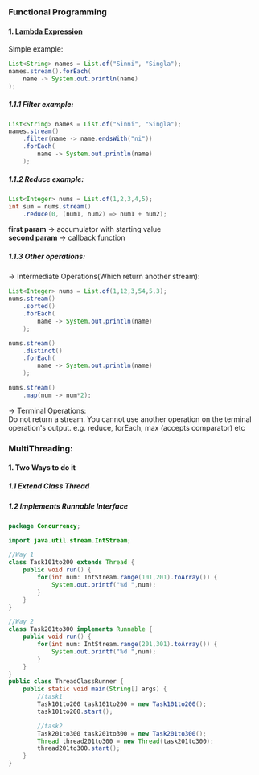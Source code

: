 ### Functional Programming

#### 1. <u>Lambda Expression</u>
Simple example:
```java
List<String> names = List.of("Sinni", "Singla");
names.stream().forEach(
    name -> System.out.println(name)
);
```

##### 1.1.1 Filter example:
```java
List<String> names = List.of("Sinni", "Singla");
names.stream()
    .filter(name -> name.endsWith("ni"))
    .forEach(
        name -> System.out.println(name)
    );
```

##### 1.1.2 Reduce example:
```java
List<Integer> nums = List.of(1,2,3,4,5);
int sum = nums.stream()
    .reduce(0, (num1, num2) => num1 + num2);
```
**first param** -> accumulator with starting value\
**second param** -> callback function

##### 1.1.3 Other operations:

-> Intermediate Operations(Which return another stream):
```java
List<Integer> nums = List.of(1,12,3,54,5,3);
nums.stream()
    .sorted()
    .forEach(
        name -> System.out.println(name)
    );

nums.stream()
    .distinct()
    .forEach(
        name -> System.out.println(name)
    );    

nums.stream()
    .map(num -> num*2);
```

-> Terminal Operations:\
Do not return a stream. You cannot use another operation on the terminal operation's output. e.g. reduce, forEach, max (accepts comparator) etc

### MultiThreading:

#### 1. Two Ways to do it

##### 1.1 Extend Class Thread
##### 1.2 Implements Runnable Interface

```java
package Concurrency;

import java.util.stream.IntStream;

//Way 1
class Task101to200 extends Thread {
    public void run() {
        for(int num: IntStream.range(101,201).toArray()) {
            System.out.printf("%d ",num);
        }
    }
}

//Way 2
class Task201to300 implements Runnable {
    public void run() {
        for(int num: IntStream.range(201,301).toArray()) {
            System.out.printf("%d ",num);
        }
    }
}
public class ThreadClassRunner {
    public static void main(String[] args) {
        //task1
        Task101to200 task101to200 = new Task101to200();
        task101to200.start();

        //task2
        Task201to300 task201to300 = new Task201to300();
        Thread thread201to300 = new Thread(task201to300);
        thread201to300.start();
    }
}
```